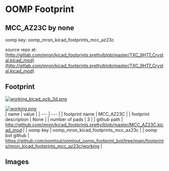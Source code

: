 # OOMP Footprint  
## MCC_AZ23C  by none  
  
oomp key: oomp_mron_kicad_footprints_mcc_az23c  
  
source repo at: [http://gitlab.com/mron/kicad_footprints.pretty/blob/master/TXC_9HT7_Crystal.kicad_mod](http://gitlab.com/mron/kicad_footprints.pretty/blob/master/TXC_9HT7_Crystal.kicad_mod)  
## Footprint  
  
[![working_kicad_pcb_3d.png](working_kicad_pcb_3d_600.png)](working_kicad_pcb_3d.png)  
  
[![working.png](working_600.png)](working.png)  
| name | value | 
| --- | --- | 
| footprint name | MCC_AZ23C | 
| footprint description | None | 
| number of pads | 3 | 
| github path | http://github.com/mron/kicad_footprints.pretty/blob/master/MCC_AZ23C.kicad_mod | 
| oomp key | oomp_mron_kicad_footprints_mcc_az23c | 
| oomp bot github | https://github.com/oomlout/oomlout_oomp_footprint_bot/tree/main/footprints/mron_kicad_footprints_mcc_az23c/working | 
## Images  

